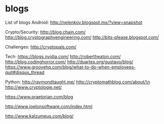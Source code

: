 # blogs
List of blogs
Android:
http://nelenkov.blogspot.mx/?view=snapshot

Crypto/Security:
http://blog.chain.com/
http://blog.cryptographyengineering.com/
http://bits-please.blogspot.com/

Challenges: http://cryptopals.com/

Tech:
https://blogs.nvidia.com/
http://robertheaton.com/
http://blog.codinghorror.com/
http://duartes.org/gustavo/blog/
https://www.groovehq.com/blog/what-to-do-when-employees-quit#disqus_thread

Python:
http://raymondtaught.me/
http://cryptomathblog.com/about/\n
http://www.cryptologie.net/ 

https://www.praetorian.com/blog 

http://www.joelonsoftware.com/index.html 

http://www.kalzumeus.com/blog/ 

